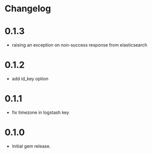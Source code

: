 Changelog
=========

0.1.3
=====

- raising an exception on non-success response from elasticsearch

0.1.2
=====

- add id_key option

0.1.1
=====

- fix timezone in logstash key


0.1.0
=====

 - Initial gem release.
